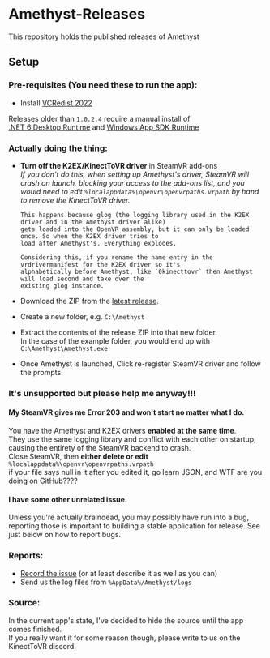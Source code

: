 # Amethyst-Releases
This repository holds the published releases of Amethyst

## Setup
### Pre-requisites (You need these to run the app):
- Install [VCRedist 2022](https://aka.ms/vs/17/release/vc_redist.x64.exe)

Releases older than `1.0.2.4` require a manual install of  
[.NET 6 Desktop Runtime](https://dotnet.microsoft.com/en-us/download/dotnet/thank-you/runtime-desktop-6.0.4-windows-x64-installer) and [Windows App SDK Runtime](https://docs.microsoft.com/en-us/windows/apps/windows-app-sdk/downloads)

### Actually doing the thing:
- **Turn off the K2EX/KinectToVR driver** in SteamVR add-ons  
  *If you don't do this, when setting up Amethyst's driver, SteamVR will crash on launch, blocking your access to the add-ons list, and you would need to edit `%localappdata%\openvr\openvrpaths.vrpath` by hand to remove the KinectToVR driver.*  
    
  ```
  This happens because glog (the logging library used in the K2EX driver and in the Amethyst driver alike)
  gets loaded into the OpenVR assembly, but it can only be loaded once. So when the K2EX driver tries to
  load after Amethyst's. Everything explodes.
  
  Considering this, if you rename the name entry in the vrdrivermanifest for the K2EX driver so it's
  alphabetically before Amethyst, like `0kinecttovr` then Amethyst will load second and take over the
  existing glog instance.
  ```
 - Download the ZIP from the [latest release](https://github.com/KinectToVR/Amethyst-Releases/releases/latest).
 - Create a new folder, e.g. `C:\Amethyst`
 - Extract the contents of the release ZIP into that new folder.  
   In the case of the example folder, you would end up with `C:\Amethyst\Amethyst.exe`
 - Once Amethyst is launched, Click re-register SteamVR driver and follow the prompts.
 
### It's unsupported but please help me anyway!!!

#### My SteamVR gives me Error 203 and won't start no matter what I do.
You have the Amethyst and K2EX drivers **enabled at the same time**.  
They use the same logging library and conflict with each other on startup, causing the entirety of the SteamVR backend to crash.  
Close SteamVR, then **either delete or edit** `%localappdata%\openvr\openvrpaths.vrpath`  
if your file says null in it after you edited it, go learn JSON, and WTF are you doing on GitHub????

#### I have some other unrelated issue.
Unless you're actually braindead, you may possibly have run into a bug,  
reporting those is important to building a stable application for release. 
See just below on how to report bugs.

### Reports: 
- <ins>Record the issue</ins> (or at least describe it as well as you can)
- Send us the log files from ```%AppData%/Amethyst/logs```

### Source:
In the current app's state, I've decided to hide the source until the app comes finished.<br>
If you really want it for some reason though, please write to us on the KinectToVR discord.
